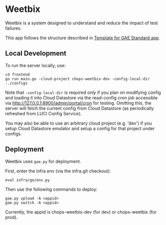 # Weetbix

Weetbix is a system designed to understand and reduce the impact of test
failures.

This app follows the structure described in [Template for GAE Standard app].

## Local Development

To run the server locally, use:
```
cd frontend
go run main.go -cloud-project chops-weetbix-dev -config-local-dir ../configs
```

Note that `-config-local-dir` is required only if you plan on modifying config
and loading it into Cloud Datastore via the read-config cron job accessible via
http://127.0.0.1:8900/admin/portal/cron for testing. Omitting this, the server
will fetch the current config from Cloud Datastore (as periodically refreshed
from LUCI Config Service).

You may also be able to use an arbitrary cloud project (e.g. 'dev') if you
setup Cloud Datastore emulator and setup a config for that project under
configs.

## Deployment

Weetbix uses `gae.py` for deployment.

First, enter the infra env (via the infra.git checkout):
```
eval infra/go/env.py
```

Then use the following commands to deploy:
```
gae.py upload -A <appid>
gae.py switch -A <appid>
```

Currently, the appid is chops-weetbix-dev (for dev) or chops-weetbix (for prod).

[Template for GAE Standard app]: https://chromium.googlesource.com/infra/luci/luci-go/+/HEAD/examples/appengine/helloworld_standard/README.md

